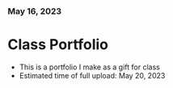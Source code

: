 ### May 16, 2023
# Class Portfolio
- This is a portfolio I make as a gift for class
- Estimated time of full upload: May 20, 2023

